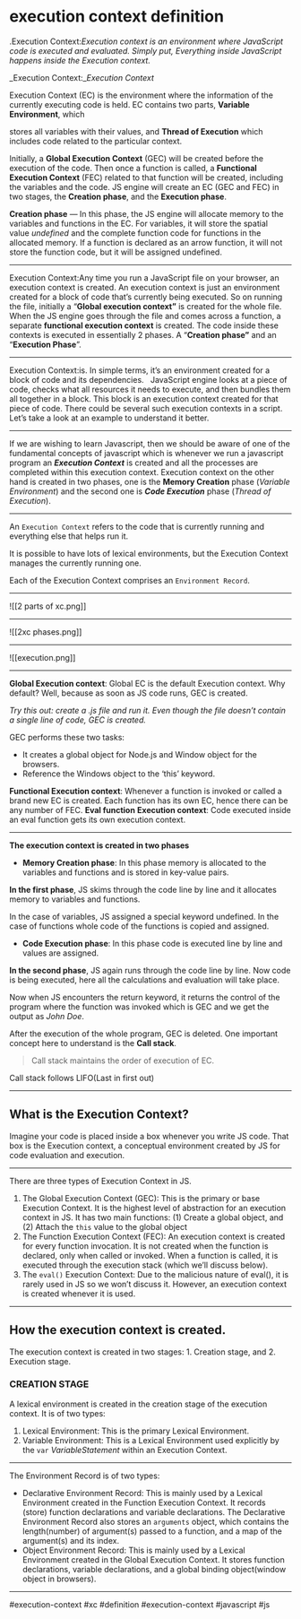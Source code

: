 # execution context definition

.Execution Context:_Execution context is an environment where JavaScript code is executed and evaluated. Simply put, Everything inside JavaScript happens inside the Execution context._

_Execution Context:__Execution Context_

Execution Context (EC) is the environment where the information of the currently executing code is held. EC contains two parts, **Variable Environment**, which

stores all variables with their values, and **Thread of Execution** which includes code related to the particular context.

Initially, a **Global Execution Context** (GEC) will be created before the execution of the code. Then once a function is called, a **Functional Execution Context** (FEC) related to that function will be created, including the variables and the code. JS engine will create an EC (GEC and FEC) in two stages, the **Creation phase**, and the **Execution phase**.

**Creation phase** — In this phase, the JS engine will allocate memory to the variables and functions in the EC. For variables, it will store the spatial value _undefined_ and the complete function code for functions in the allocated memory. If a function is declared as an arrow function, it will not store the function code, but it will be assigned undefined.
***

Execution Context:Any time you run a JavaScript file on your browser, an execution context is created. An execution context is just an environment created for a block of code that’s currently being executed. So on running the file, initially a “**Global execution context”** is created for the whole file. When the JS engine goes through the file and comes across a function, a separate **functional execution context** is created. The code inside these contexts is executed in essentially 2 phases. A “**Creation phase”** and an “**Execution Phase**”. 
*** 
Execution Context:is. In simple terms, it’s an environment created for a block of code and its dependencies.   JavaScript engine looks at a piece of code, checks what all resources it needs to execute, and then bundles them all together in a block. This block is an execution context created for that piece of code. There could be several such execution contexts in a script. Let’s take a look at an example to understand it better.
***
If we are wishing to learn Javascript, then we should be aware of one of the fundamental concepts of javascript which is whenever we run a javascript program an **_Execution Context_** is created and all the processes are completed within this execution context. Execution context on the other hand is created in two phases, one is the **Memory Creation** phase (_Variable Environment_) and the second one is **_Code Execution_** phase (_Thread of Execution_).
***
An `Execution Context` refers to the code that is currently running and everything else that helps run it.

It is possible to have lots of lexical environments, but the Execution Context manages the currently running one.

Each of the Execution Context comprises an `Environment Record`.
***
![[2 parts of xc.png]]
***
![[2xc phases.png]]
***
![[execution.png]]
***
**Global Execution context**: Global EC is the default Execution context. Why default? Well, because as soon as JS code runs, GEC is created.

_Try this out: create a .js file and run it. Even though the file doesn’t contain a single line of code, GEC is created._

GEC performs these two tasks:

-   It creates a global object for Node.js and Window object for the browsers.
-   Reference the Windows object to the ‘this’ keyword.

**Functional Execution context**: Whenever a function is invoked or called a brand new EC is created. Each function has its own EC, hence there can be any number of FEC.
**Eval function** **Execution context**: Code executed inside an eval function gets its own execution context.
***
**The execution context is created in two phases**

-   **Memory Creation phase**: In this phase memory is allocated to the variables and functions and is stored in key-value pairs.

**In the first phase**, JS skims through the code line by line and it allocates memory to variables and functions.

In the case of variables, JS assigned a special keyword undefined. In the case of functions whole code of the functions is copied and assigned.


-   **Code Execution phase**: In this phase code is executed line by line and values are assigned.

**In the second phase**, JS again runs through the code line by line. Now code is being executed, here all the calculations and evaluation will take place.

Now when JS encounters the return keyword, it returns the control of the program where the function was invoked which is GEC and we get the output as _John Doe_.

After the execution of the whole program, GEC is deleted. One important concept here to understand is the **Call stack**.

> Call stack maintains the order of execution of EC.

Call stack follows LIFO(Last in first out)
***
## What is the Execution Context?

Imagine your code is placed inside a box whenever you write JS code. That box is the Execution context, a conceptual environment created by JS for code evaluation and execution.
***
There are three types of Execution Context in JS.

1.  The Global Execution Context (GEC): This is the primary or base Execution Context. It is the highest level of abstraction for an execution context in JS. It has two main functions: (1) Create a global object, and (2) Attach the `this` value to the global object
2.  The Function Execution Context (FEC): An execution context is created for every function invocation. It is not created when the function is declared, only when called or invoked. When a function is called, it is executed through the execution stack (which we’ll discuss below).
3.  The `eval()` Execution Context: Due to the malicious nature of eval(), it is rarely used in JS so we won’t discuss it. However, an execution context is created whenever it is used.
***
## How the execution context is created.

The execution context is created in two stages: 1. Creation stage, and 2. Execution stage.

### CREATION STAGE

A lexical environment is created in the creation stage of the execution context. It is of two types:

1.  Lexical Environment: This is the primary Lexical Environment.
2.  Variable Environment: This is a Lexical Environment used explicitly by the `var` _VariableStatement_ within an Execution Context.
   ***
The Environment Record is of two types:

-   Declarative Environment Record: This is mainly used by a Lexical Environment created in the Function Execution Context. It records (store) function declarations and variable declarations. The Declarative Environment Record also stores an `arguments` object, which contains the length(number) of argument(s) passed to a function, and a map of the argument(s) and its index.
-   Object Environment Record: This is mainly used by a Lexical Environment created in the Global Execution Context. It stores function declarations, variable declarations, and a global binding object(window object in browsers).
***


#execution-context #xc #definition 
#execution-context #javascript #js
